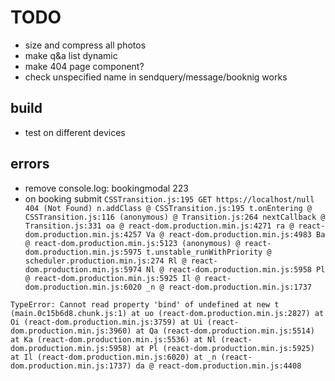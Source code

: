 # TODO

- size and compress all photos
- make q&a list dynamic
- make 404 page component?
- check unspecified name in sendquery/message/booknig works

## build 
- test on different devices


## errors 

- remove console.log: bookingmodal 223
- on booking submit `` CSSTransition.js:195 GET https://localhost/null 404 (Not Found)
n.addClass @ CSSTransition.js:195
t.onEntering @ CSSTransition.js:116
(anonymous) @ Transition.js:264
nextCallback @ Transition.js:331
oa @ react-dom.production.min.js:4271
ra @ react-dom.production.min.js:4257
Va @ react-dom.production.min.js:4983
Ba @ react-dom.production.min.js:5123
(anonymous) @ react-dom.production.min.js:5975
t.unstable_runWithPriority @ scheduler.production.min.js:274
Rl @ react-dom.production.min.js:5974
Nl @ react-dom.production.min.js:5958
Pl @ react-dom.production.min.js:5925
Il @ react-dom.production.min.js:6020
_n @ react-dom.production.min.js:1737 ``


`` TypeError: Cannot read property 'bind' of undefined
    at new t (main.0c15b6d8.chunk.js:1)
    at uo (react-dom.production.min.js:2827)
    at Oi (react-dom.production.min.js:3759)
    at Ui (react-dom.production.min.js:3960)
    at Qa (react-dom.production.min.js:5514)
    at Ka (react-dom.production.min.js:5536)
    at Nl (react-dom.production.min.js:5958)
    at Pl (react-dom.production.min.js:5925)
    at Il (react-dom.production.min.js:6020)
    at _n (react-dom.production.min.js:1737)
da @ react-dom.production.min.js:4408 ``

